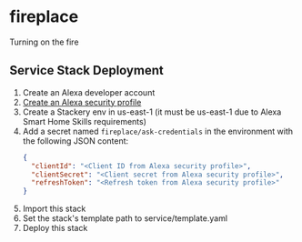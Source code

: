 # fireplace
Turning on the fire

## Service Stack Deployment
1. Create an Alexa developer account
1. [Create an Alexa security profile](https://developer.amazon.com/en-US/docs/alexa/smapi/get-access-token-smapi.html#both-resource-owner-and-client)
1. Create a Stackery env in us-east-1 (it must be us-east-1 due to Alexa Smart Home Skills requirements)
1. Add a secret named `fireplace/ask-credentials` in the environment with the following JSON content:
    ```json
    {
      "clientId": "<Client ID from Alexa security profile>",
      "clientSecret": "<Client secret from Alexa security profile>",
      "refreshToken": "<Refresh token from Alexa security profile>"
    }
    ```
1. Import this stack
1. Set the stack's template path to service/template.yaml
1. Deploy this stack